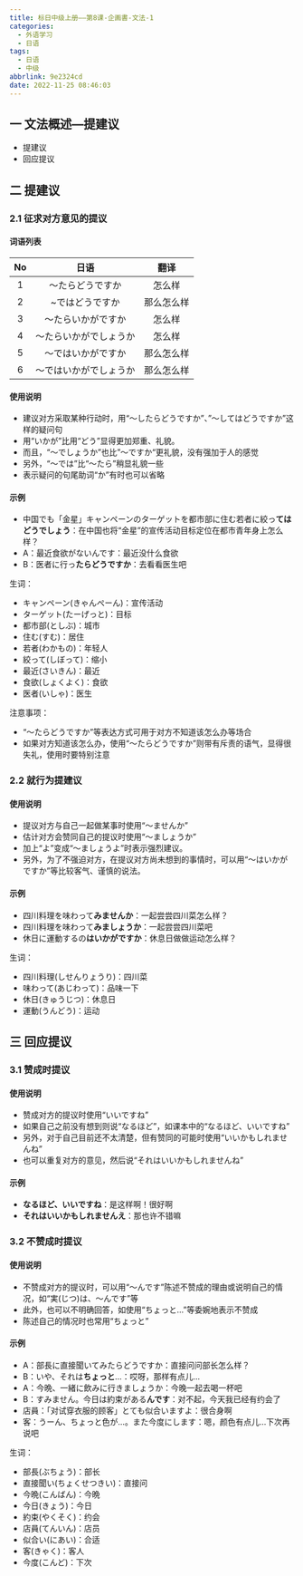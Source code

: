 ```yaml
---
title: 标日中级上册——第8课-企画書-文法-1
categories:
  - 外语学习
  - 日语
tags:
  - 日语
  - 中级
abbrlink: 9e2324cd
date: 2022-11-25 08:46:03
---
```

## 一 文法概述—提建议

* 提建议
* 回应提议

<!--more-->

## 二 提建议

### 2.1 征求对方意见的提议

#### 词语列表

|  No  |          日语          |    翻译    |
| :--: | :--------------------: | :--------: |
|  1   |    ～たらどうですか    |   怎么样   |
|  2   |    ~ではどうですか     | 那么怎么样 |
|  3   |   ～たらいかがですか   |   怎么样   |
|  4   | ～たらいかがでしょうか |   怎么样   |
|  5   |   ～ではいかがですか   | 那么怎么样 |
|  6   | ～ではいかがでしょうか | 那么怎么样 |

#### 使用说明

* 建议对方采取某种行动时，用“～したらどうですか”、”～してはどうですか”这样的疑问句
* 用“いかが”比用“どう”显得更加郑重、礼貌。
* 而且，“～でしょうか”也比”～ですか“更礼貌，没有强加于人的感觉
* 另外，“～では”比“～たら”稍显礼貌一些
* 表示疑问的句尾助词“か”有时也可以省略

#### 示例

* 中国でも「金星」キャンペーンのターゲットを都市部に住む若者に絞っ**てはどうでしょう**：在中国也将“金星”的宣传活动目标定位在都市青年身上怎么样？
* A：最近食欲がないんです：最近没什么食欲
* B：医者に行っ**たらどうですか**：去看看医生吧

生词：

* キャンペーン(きゃんぺーん)：宣传活动
* ターゲット(たーげっと)：目标
* 都市部(としぶ)：城市
* 住む(すむ)：居住
* 若者(わかもの)：年轻人
* 絞って(しぼって)：缩小
* 最近(さいきん)：最近
* 食欲(しょくよく)：食欲
* 医者(いしゃ)：医生

注意事项：

* “～たらどうですか”等表达方式可用于对方不知道该怎么办等场合
* 如果对方知道该怎么办，使用“～たらどうですか”则带有斥责的语气，显得很失礼，使用时要特别注意

### 2.2 就行为提建议

#### 使用说明

* 提议对方与自己一起做某事时使用“～ませんか”
* 估计对方会赞同自己的提议时使用“～ましょうか”
* 加上“よ”变成“～ましょうよ”时表示强烈建议。
* 另外，为了不强迫对方，在提议对方尚未想到的事情时，可以用“～はいかがですか”等比较客气、谨慎的说法。

#### 示例

* 四川料理を味わって**みませんか**：一起尝尝四川菜怎么样？
* 四川料理を味わって**みましょうか**：一起尝尝四川菜吧
* 休日に運動するの**はいかがですか**：休息日做做运动怎么样？

生词：

* 四川料理(しせんりょうり)：四川菜
* 味わって(あじわって)：品味一下
* 休日(きゅうじつ)：休息日
* 運動(うんどう)：运动

## 三 回应提议

### 3.1 赞成时提议

#### 使用说明

* 赞成对方的提议时使用“いいですね”
* 如果自己之前没有想到则说“なるほど”，如课本中的“なるほど、いいですね”
* 另外，对于自己目前还不太清楚，但有赞同的可能时使用“いいかもしれませんね”
* 也可以重复对方的意见，然后说“それはいいかもしれませんね”

#### 示例

* **なるほど、いいですね**：是这样啊！很好啊
* **それはいいかもしれませんえ**：那也许不错嘛

### 3.2 不赞成时提议

#### 使用说明

* 不赞成对方的提议时，可以用“～んです”陈述不赞成的理由或说明自己的情况，如“実(じつ)は、～んです”等
* 此外，也可以不明确回答，如使用“ちょっと…”等委婉地表示不赞成
* 陈述自己的情况时也常用“ちょっと”

#### 示例

* A：部長に直接聞いてみたらどうですか：直接问问部长怎么样？
* B：いや、それは**ちょっと**…：哎呀，那样有点儿...
* A：今晩、一緒に飲みに行きましょうか：今晚一起去喝一杯吧
* B：すみません。今日は約束がある**んです**：对不起，今天我已经有约会了
* 店員：「对试穿衣服的顾客」とても似合いますよ：很合身啊
* 客：うーん、ちょっと色が…。また今度にします：嗯，颜色有点儿...下次再说吧

生词：

* 部長(ぶちょう)：部长
* 直接聞い(ちょくせつきい)：直接问
* 今晩(こんばん)：今晩
* 今日(きょう)：今日
* 約束(やくそく)：约会
* 店員(てんいん)：店员
* 似合い(にあい)：合适
* 客(きゃく)：客人
* 今度(こんど)：下次

